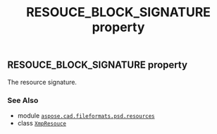 ﻿---
title: RESOUCE_BLOCK_SIGNATURE property
second_title: Aspose.CAD for Python via .NET API References
description: 
type: docs
weight: 50
url: /aspose.cad.fileformats.psd.resources/xmpresouce/resouce_block_signature/
is_root: false
---

## RESOUCE_BLOCK_SIGNATURE property


The resource signature.

### See Also
* module [`aspose.cad.fileformats.psd.resources`](../../)
* class [`XmpResouce`](/cad/python-net/aspose.cad.fileformats.psd.resources/xmpresouce)
